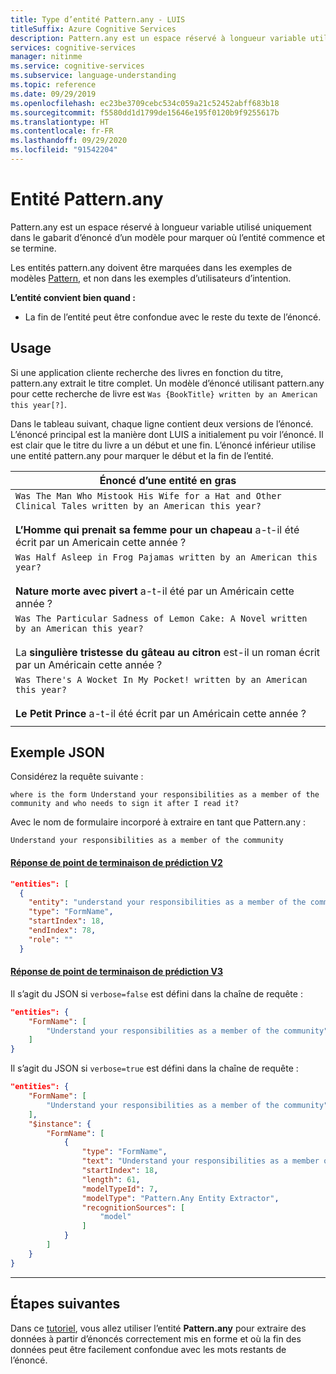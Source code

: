 ```yaml
---
title: Type d’entité Pattern.any - LUIS
titleSuffix: Azure Cognitive Services
description: Pattern.any est un espace réservé à longueur variable utilisé uniquement dans le gabarit d’énoncé d’un modèle pour marquer où l’entité commence et se termine.
services: cognitive-services
manager: nitinme
ms.service: cognitive-services
ms.subservice: language-understanding
ms.topic: reference
ms.date: 09/29/2019
ms.openlocfilehash: ec23be3709cebc534c059a21c52452abff683b18
ms.sourcegitcommit: f5580dd1d1799de15646e195f0120b9f9255617b
ms.translationtype: HT
ms.contentlocale: fr-FR
ms.lasthandoff: 09/29/2020
ms.locfileid: "91542204"
---
```

# <a name="patternany-entity"></a>Entité Pattern.any

Pattern.any est un espace réservé à longueur variable utilisé uniquement dans le gabarit d’énoncé d’un modèle pour marquer où l’entité commence et se termine.  

Les entités pattern.any doivent être marquées dans les exemples de modèles [Pattern](luis-how-to-model-intent-pattern.md), et non dans les exemples d’utilisateurs d’intention.

**L’entité convient bien quand :**

* La fin de l’entité peut être confondue avec le reste du texte de l’énoncé.

## <a name="usage"></a>Usage

Si une application cliente recherche des livres en fonction du titre, pattern.any extrait le titre complet. Un modèle d’énoncé utilisant pattern.any pour cette recherche de livre est `Was {BookTitle} written by an American this year[?]`.

Dans le tableau suivant, chaque ligne contient deux versions de l’énoncé. L’énoncé principal est la manière dont LUIS a initialement pu voir l’énoncé. Il est clair que le titre du livre a un début et une fin. L’énoncé inférieur utilise une entité pattern.any pour marquer le début et la fin de l’entité.

|Énoncé d’une entité en gras|
|--|
|`Was The Man Who Mistook His Wife for a Hat and Other Clinical Tales written by an American this year?`<br><br>**L’Homme qui prenait sa femme pour un chapeau** a-t-il été écrit par un Americain cette année ?|
|`Was Half Asleep in Frog Pajamas written by an American this year?`<br><br>**Nature morte avec pivert** a-t-il été par un Américain cette année ?|
|`Was The Particular Sadness of Lemon Cake: A Novel written by an American this year?`<br><br>La **singulière tristesse du gâteau au citron** est-il un roman écrit par un Américain cette année ?|
|`Was There's A Wocket In My Pocket! written by an American this year?`<br><br>**Le Petit Prince** a-t-il été écrit par un Américain cette année ?|
||



## <a name="example-json"></a>Exemple JSON

Considérez la requête suivante :

`where is the form Understand your responsibilities as a member of the community and who needs to sign it after I read it?`

Avec le nom de formulaire incorporé à extraire en tant que Pattern.any :

`Understand your responsibilities as a member of the community`

#### <a name="v2-prediction-endpoint-response"></a>[Réponse de point de terminaison de prédiction V2](#tab/V2)

```JSON
"entities": [
  {
    "entity": "understand your responsibilities as a member of the community",
    "type": "FormName",
    "startIndex": 18,
    "endIndex": 78,
    "role": ""
  }
```


#### <a name="v3-prediction-endpoint-response"></a>[Réponse de point de terminaison de prédiction V3](#tab/V3)

Il s’agit du JSON si `verbose=false` est défini dans la chaîne de requête :

```json
"entities": {
    "FormName": [
        "Understand your responsibilities as a member of the community"
    ]
}
```

Il s’agit du JSON si `verbose=true` est défini dans la chaîne de requête :

```json
"entities": {
    "FormName": [
        "Understand your responsibilities as a member of the community"
    ],
    "$instance": {
        "FormName": [
            {
                "type": "FormName",
                "text": "Understand your responsibilities as a member of the community",
                "startIndex": 18,
                "length": 61,
                "modelTypeId": 7,
                "modelType": "Pattern.Any Entity Extractor",
                "recognitionSources": [
                    "model"
                ]
            }
        ]
    }
}
```

* * *

## <a name="next-steps"></a>Étapes suivantes

Dans ce [tutoriel](luis-tutorial-pattern.md), vous allez utiliser l’entité **Pattern.any** pour extraire des données à partir d’énoncés correctement mis en forme et où la fin des données peut être facilement confondue avec les mots restants de l’énoncé.
